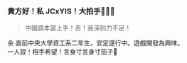 ### 貴方好！私 JCxYIS！大拍手👏👏👏
> 中國語本當上手！否！我深刻力不足！

余 直前中央大學資工系二年生，安定遂行中。遊戲開發為興味。  
一人寂！相手希望！言身寸言身寸茄子🍆



<!--
**JCxYIS/JCxYIS** is a ✨ _special_ ✨ repository because its `README.md` (this file) appears on your GitHub profile.

Here are some ideas to get you started:

- 🔭 I’m currently working on ...
- 🌱 I’m currently learning ...
- 👯 I’m looking to collaborate on ...
- 🤔 I’m looking for help with ...
- 💬 Ask me about ...
- 📫 How to reach me: ...
- 😄 Pronouns: ...
- ⚡ Fun fact: ...
-->
